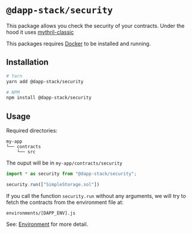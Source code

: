 # `@dapp-stack/security`

This package allows you check the security of your contracts.
Under the hood it uses [mythril-classic](https://github.com/ConsenSys/mythril-classic)

This packages requires [Docker](https://www.docker.com) to be installed and running.

## Installation

```sh
# Yarn
yarn add @dapp-stack/security

# NPM
npm install @dapp-stack/security
```

## Usage

Required directories:
```
my-app
└── contracts
    └── src
```

The ouput will be in `my-app/contracts/security`

```js
import * as security from "@dapp-stack/security";

security.run(["SimpleStorage.sol"])
```

If you call the function `security.run`
without any arguments, we will try to fetch the contracts from the environment file
at:

`environments/[DAPP_ENV].js`

See: [Environment](https://github.com/Dapp-Stack/Dapp-Stack/tree/master/packages/environment)
for more detail.